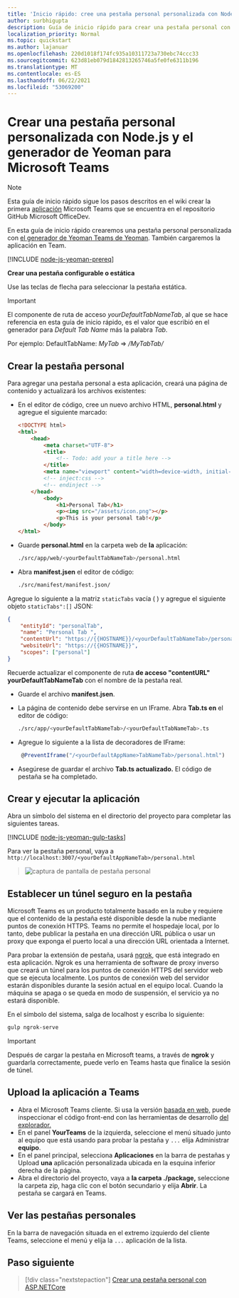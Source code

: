 ```yaml
---
title: 'Inicio rápido: cree una pestaña personal personalizada con Node.js y el generador de Yeoman para Microsoft Teams'
author: surbhigupta
description: Guía de inicio rápido para crear una pestaña personal con el Generador de Yeoman para Microsoft Teams.
localization_priority: Normal
ms.topic: quickstart
ms.author: lajanuar
ms.openlocfilehash: 220d1018f174fc935a10311723a730ebc74ccc33
ms.sourcegitcommit: 623d81eb079d1842813265746a5fe0fe6311b196
ms.translationtype: MT
ms.contentlocale: es-ES
ms.lasthandoff: 06/22/2021
ms.locfileid: "53069200"
---
```

# <a name="create-a-custom-personal-tab-using-nodejs-and-the-yeoman-generator-for-microsoft-teams"></a>Crear una pestaña personal personalizada con Node.js y el generador de Yeoman para Microsoft Teams

>[!NOTE]
>Esta guía de inicio rápido sigue los pasos descritos en el wiki crear la primera [aplicación](https://github.com/OfficeDev/generator-teams/wiki/Build-Your-First-Microsoft-Teams-App) Microsoft Teams que se encuentra en el repositorio GitHub Microsoft OfficeDev.

En esta guía de inicio rápido crearemos una pestaña personal personalizada con [el generador de Yeoman Teams de Yeoman](https://github.com/OfficeDev/generator-teams/wiki/Build-Your-First-Microsoft-Teams-App). También cargaremos la aplicación en Team.

[!INCLUDE [node-js-yeoman-prereq](~/includes/tabs/node-js-yeoman-prereq.md)]

**Crear una pestaña configurable o estática**

Use las teclas de flecha para seleccionar la pestaña estática.

>[!IMPORTANT]
>El componente de ruta de acceso *yourDefaultTabNameTab*, al que se hace referencia en esta guía de inicio rápido, es el valor que escribió en el generador para *Default Tab Name* más la palabra *Tab*.
>
>Por ejemplo: DefaultTabName: *MyTab*  =>  */MyTabTab/*

## <a name="create-your-personal-tab"></a>Crear la pestaña personal

Para agregar una pestaña personal a esta aplicación, creará una página de contenido y actualizará los archivos existentes:

- En el editor de código, cree un nuevo archivo HTML, **personal.html** y agregue el siguiente marcado:

    ```html
    <!DOCTYPE html>
    <html>
        <head>
            <meta charset="UTF-8">
            <title>
                <!-- Todo: add your a title here -->
            </title>
            <meta name="viewport" content="width=device-width, initial-scale=1.0">
            <!-- inject:css -->
            <!-- endinject -->
        </head>
            <body>
                <h1>Personal Tab</h1>
                <p><img src="/assets/icon.png"></p>
                <p>This is your personal tab!</p>
            </body>
    </html>
    ```

- Guarde **personal.html** en la carpeta web de **la** aplicación:

    ```bash
    ./src/app/web/<yourDefaultTabNameTab>/personal.html
    ```

- Abra **manifest.jsen** el editor de código:

    ```bash
    ./src/manifest/manifest.json/
    ```

Agregue lo siguiente a la matriz `staticTabs` vacía ( ) y agregue el siguiente objeto `staticTabs":[]` JSON:

```json
{
    "entityId": "personalTab",
    "name": "Personal Tab ",
    "contentUrl": "https://{{HOSTNAME}}/<yourDefaultTabNameTab>/personal.html",
    "websiteUrl": "https://{{HOSTNAME}}",
    "scopes": ["personal"]
}

```

Recuerde actualizar el componente de ruta **de acceso "contentURL"** **yourDefaultTabNameTab** con el nombre de la pestaña real.

- Guarde el archivo **manifest.jsen**.

- La página de contenido debe servirse en un IFrame. Abra **Tab.ts en** el editor de código:

    ```bash
    ./src/app/<yourDefaultTabNameTab>/<yourDefaultTabNameTab>.ts
    ```

- Agregue lo siguiente a la lista de decoradores de IFrame:

    ```typescript
     @PreventIframe("/<yourDefaultAppName>TabNameTab>/personal.html")
    ```

- Asegúrese de guardar el archivo **Tab.ts actualizado.** El código de pestaña se ha completado.

## <a name="build-and-run-your-application"></a>Crear y ejecutar la aplicación

Abra un símbolo del sistema en el directorio del proyecto para completar las siguientes tareas.

[!INCLUDE [node-js-yeoman-gulp-tasks](~/includes/tabs/node-js-yeoman-gulp-tasks.md)]

Para ver la pestaña personal, vaya a `http://localhost:3007/<yourDefaultAppNameTab>/personal.html`

>![captura de pantalla de pestaña personal](/microsoftteams/platform/assets/images/tab-images/personalTab.PNG)

## <a name="establish-a-secure-tunnel-to-your-tab"></a>Establecer un túnel seguro en la pestaña

Microsoft Teams es un producto totalmente basado en la nube y requiere que el contenido de la pestaña esté disponible desde la nube mediante puntos de conexión HTTPS. Teams no permite el hospedaje local, por lo tanto, debe publicar la pestaña en una dirección URL pública o usar un proxy que exponga el puerto local a una dirección URL orientada a Internet.

Para probar la extensión de pestaña, usará [ngrok](https://ngrok.com/docs), que está integrado en esta aplicación. Ngrok es una herramienta de software de proxy inverso que creará un túnel para los puntos de conexión HTTPS del servidor web que se ejecuta localmente. Los puntos de conexión web del servidor estarán disponibles durante la sesión actual en el equipo local. Cuando la máquina se apaga o se queda en modo de suspensión, el servicio ya no estará disponible.

En el símbolo del sistema, salga de localhost y escriba lo siguiente:

```bash
gulp ngrok-serve
```

> [!IMPORTANT]
> Después de cargar la pestaña en Microsoft teams, a través de **ngrok** y guardarla correctamente, puede verlo en Teams hasta que finalice la sesión de túnel.

## <a name="upload-your-application-to-teams"></a>Upload la aplicación a Teams

- Abra el Microsoft Teams cliente. Si usa la versión [basada en web,](https://teams.microsoft.com) puede inspeccionar el código front-end con las herramientas de desarrollo [del explorador.](~/tabs/how-to/developer-tools.md)
- En el panel **YourTeams** de la izquierda, seleccione el menú situado junto al equipo que está usando para probar la pestaña y `...` elija Administrar **equipo**.
- En el panel principal, selecciona **Aplicaciones** en la barra de pestañas y Upload **una** aplicación personalizada ubicada en la esquina inferior derecha de la página.
- Abra el directorio del proyecto, vaya a **la carpeta ./package,** seleccione la carpeta zip, haga clic con el botón secundario y elija **Abrir**. La pestaña se cargará en Teams.

## <a name="view-your-personal-tabs"></a>Ver las pestañas personales

En la barra de navegación situada en el extremo izquierdo del cliente Teams, seleccione el menú y elija la `...` aplicación de la lista.

## <a name="next-step"></a>Paso siguiente

> [!div class="nextstepaction"]
> [Crear una pestaña personal con ASP.NETCore](~/tabs/quickstarts/create-personal-tab-dotnet-core.md)
